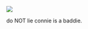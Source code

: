 ![](https://i.pinimg.com/736x/3c/0c/ca/3c0ccaa4b0514927601a71a912a906ee.jpg)


do NOT lie connie is a baddie.
